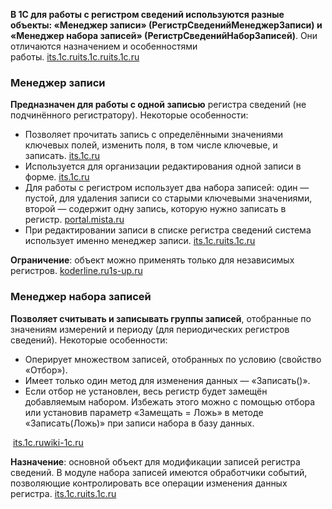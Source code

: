 **В 1С для работы с регистром сведений используются разные объекты: «Менеджер записи» (РегистрСведенийМенеджерЗаписи) и «Менеджер набора записей» (РегистрСведенийНаборЗаписей)**. Они отличаются назначением и особенностями работы. [its.1c.ru](https://its.1c.ru/db/metod8dev/content/2701/hdoc)[its.1c.ru](https://its.1c.ru/db/content/metod8dev/src/developers/platform/metod/applied/i8102722.htm)[its.1c.ru](https://its.1c.ru/db/metod8dev/content/2722/hdoc)

### Менеджер записи

**Предназначен для работы с одной записью** регистра сведений (не подчинённого регистратору). Некоторые особенности:

- Позволяет прочитать запись с определёнными значениями ключевых полей, изменить поля, в том числе ключевые, и записать. [its.1c.ru](https://its.1c.ru/db/metod8dev/content/2701/hdoc)
- Используется для организации редактирования одной записи в форме. [its.1c.ru](https://its.1c.ru/db/metod8dev/content/2701/hdoc)
- Для работы с регистром использует два набора записей: один — пустой, для удаления записи со старыми ключевыми значениями, второй — содержит одну запись, которую нужно записать в регистр. [portal.mista.ru](https://portal.mista.ru/topic/887051)
- При редактировании записи в списке регистра сведений система использует именно менеджер записи. [its.1c.ru](https://its.1c.ru/db/content/metod8dev/src/developers/platform/metod/applied/i8102722.htm)[its.1c.ru](https://its.1c.ru/db/metod8dev/content/2722/hdoc)

**Ограничение**: объект можно применять только для независимых регистров. [koderline.ru](https://www.koderline.ru/expert/programming/article-menedzher-zapisi-v-1s/)[1s-up.ru](https://www.1s-up.ru/menedzher-zapisi-registra-svedenij/)

### Менеджер набора записей

**Позволяет считывать и записывать группы записей**, отобранные по значениям измерений и периоду (для периодических регистров сведений). Некоторые особенности:

- Оперирует множеством записей, отобранных по условию (свойство «Отбор»).
- Имеет только один метод для изменения данных — «Записать()».
- Если отбор не установлен, весь регистр будет замещён добавляемым набором. Избежать этого можно с помощью отбора или установив параметр «Замещать = Ложь» в методе «Записать(Ложь)» при записи набора в базу данных.

 [its.1c.ru](https://its.1c.ru/db/metod8dev/content/2701/hdoc)[wiki-1c.ru](http://wiki-1c.ru/doku.php/1c:%D0%BE%D0%B1%D1%8A%D0%B5%D0%BA%D1%82%D1%8B:%D1%80%D0%B5%D0%B3%D0%B8%D1%81%D1%82%D1%80_%D1%81%D0%B2%D0%B5%D0%B4%D0%B5%D0%BD%D0%B8%D0%B9)

**Назначение**: основной объект для модификации записей регистра сведений. В модуле набора записей имеются обработчики событий, позволяющие контролировать все операции изменения данных регистра. [its.1c.ru](https://its.1c.ru/db/content/metod8dev/src/developers/platform/metod/applied/i8102722.htm)[its.1c.ru](https://its.1c.ru/db/metod8dev/content/2722/hdoc)